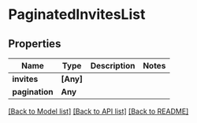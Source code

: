 # PaginatedInvitesList

## Properties
Name | Type | Description | Notes
------------ | ------------- | ------------- | -------------
**invites** | **[Any]** |  | 
**pagination** | **Any** |  | 

[[Back to Model list]](../README.md#documentation-for-models) [[Back to API list]](../README.md#documentation-for-api-endpoints) [[Back to README]](../README.md)


